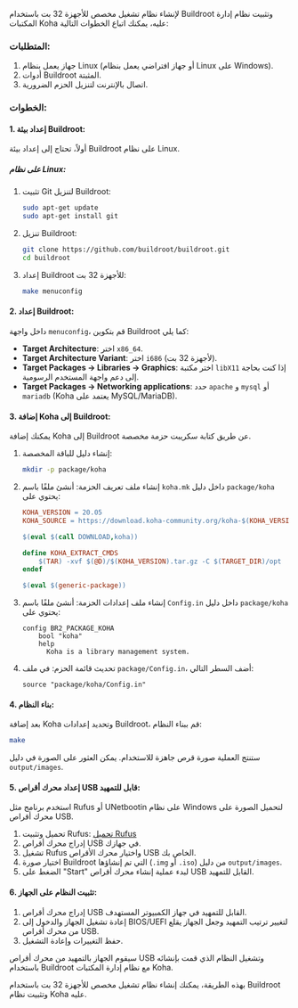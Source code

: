 لإنشاء نظام تشغيل مخصص للأجهزة 32 بت باستخدام Buildroot وتثبيت نظام إدارة المكتبات Koha عليه، يمكنك اتباع الخطوات التالية:

### المتطلبات:
1. جهاز يعمل بنظام Linux (أو جهاز افتراضي يعمل بنظام Linux على Windows).
2. أدوات Buildroot المثبتة.
3. اتصال بالإنترنت لتنزيل الحزم الضرورية.

### الخطوات:

#### 1. إعداد بيئة Buildroot:
أولاً، تحتاج إلى إعداد بيئة Buildroot على نظام Linux.

##### على نظام Linux:
1. تثبيت Git لتنزيل Buildroot:
   ```bash
   sudo apt-get update
   sudo apt-get install git
   ```

2. تنزيل Buildroot:
   ```bash
   git clone https://github.com/buildroot/buildroot.git
   cd buildroot
   ```

3. إعداد Buildroot للأجهزة 32 بت:
   ```bash
   make menuconfig
   ```

#### 2. إعداد Buildroot:
داخل واجهة `menuconfig`، قم بتكوين Buildroot كما يلي:

- **Target Architecture**: اختر `x86_64`.
- **Target Architecture Variant**: اختر `i686` (لأجهزة 32 بت).
- **Target Packages -> Libraries -> Graphics**: اختر مكتبة `libX11` إذا كنت بحاجة إلى دعم واجهة المستخدم الرسومية.
- **Target Packages -> Networking applications**: حدد `apache` و `mysql` أو `mariadb` (Koha يعتمد على MySQL/MariaDB).

#### 3. إضافة Koha إلى Buildroot:
يمكنك إضافة Koha إلى Buildroot عن طريق كتابة سكريبت حزمة مخصصة.

1. إنشاء دليل للباقة المخصصة:
   ```bash
   mkdir -p package/koha
   ```

2. إنشاء ملف تعريف الحزمة:
   أنشئ ملفًا باسم `koha.mk` داخل دليل `package/koha` يحتوي على:
   ```makefile
   KOHA_VERSION = 20.05
   KOHA_SOURCE = https://download.koha-community.org/koha-$(KOHA_VERSION).tar.gz

   $(eval $(call DOWNLOAD,koha))

   define KOHA_EXTRACT_CMDS
       $(TAR) -xvf $(@D)/$(KOHA_VERSION).tar.gz -C $(TARGET_DIR)/opt
   endef

   $(eval $(generic-package))
   ```

3. إنشاء ملف إعدادات الحزمة:
   أنشئ ملفًا باسم `Config.in` داخل دليل `package/koha` يحتوي على:
   ```text
   config BR2_PACKAGE_KOHA
       bool "koha"
       help
         Koha is a library management system.
   ```

4. تحديث قائمة الحزم:
   في ملف `package/Config.in`، أضف السطر التالي:
   ```text
   source "package/koha/Config.in"
   ```

#### 4. بناء النظام:
بعد إضافة Koha وتحديد إعدادات Buildroot، قم ببناء النظام:
```bash
make
```

ستنتج العملية صورة قرص جاهزة للاستخدام. يمكن العثور على الصورة في دليل `output/images`.

#### 5. إعداد محرك أقراص USB قابل للتمهيد:
استخدم برنامج مثل Rufus أو UNetbootin على نظام Windows لتحميل الصورة على محرك أقراص USB.

1. تحميل وتثبيت Rufus:
   [تحميل Rufus](https://rufus.ie/)
2. إدراج محرك أقراص USB في جهازك.
3. تشغيل Rufus واختيار محرك الأقراص USB الخاص بك.
4. اختيار صورة Buildroot التي تم إنشاؤها (`.img` أو `.iso`) من دليل `output/images`.
5. الضغط على "Start" لبدء عملية إنشاء محرك أقراص USB القابل للتمهيد.

#### 6. تثبيت النظام على الجهاز:
1. إدراج محرك أقراص USB القابل للتمهيد في جهاز الكمبيوتر المستهدف.
2. إعادة تشغيل الجهاز والدخول إلى BIOS/UEFI لتغيير ترتيب التمهيد وجعل الجهاز يقلع من محرك أقراص USB.
3. حفظ التغييرات وإعادة التشغيل.

سيقوم الجهاز بالتمهيد من محرك أقراص USB وتشغيل النظام الذي قمت بإنشائه باستخدام Buildroot مع نظام إدارة المكتبات Koha.

بهذه الطريقة، يمكنك إنشاء نظام تشغيل مخصص للأجهزة 32 بت باستخدام Buildroot وتثبيت نظام Koha عليه.
